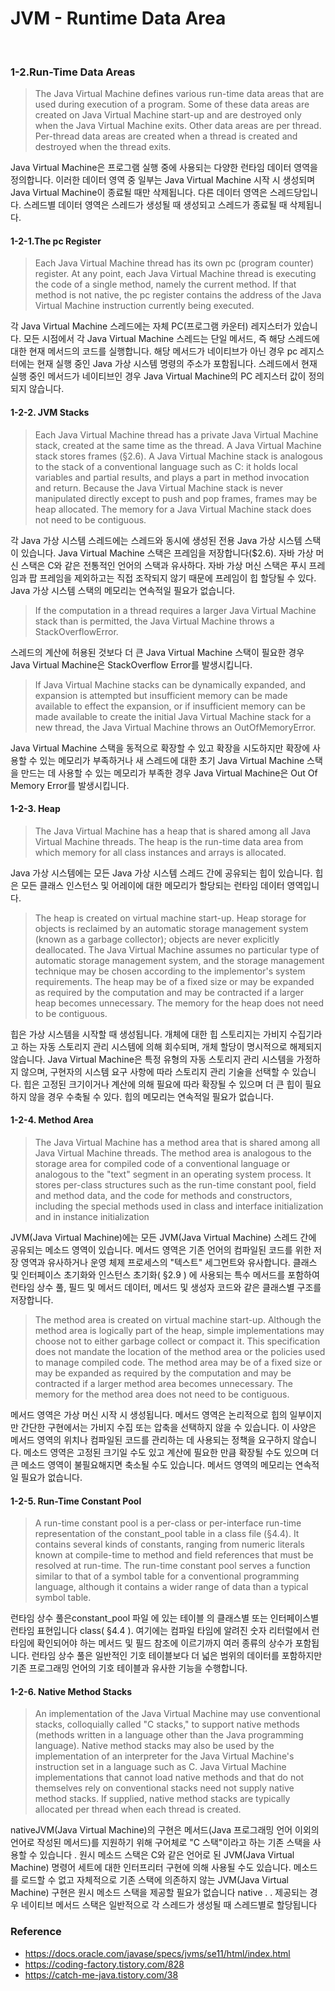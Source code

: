 # JVM - Runtime Data Area
  <br>


### 1-2.Run-Time Data Areas
> The Java Virtual Machine defines various run-time data areas that are used during execution of a program. Some of these data areas are created on Java Virtual Machine start-up and are destroyed only when the Java Virtual Machine exits. Other data areas are per thread. Per-thread data areas are created when a thread is created and destroyed when the thread exits.

Java Virtual Machine은 프로그램 실행 중에 사용되는 다양한 런타임 데이터 영역을 정의합니다. 이러한 데이터 영역 중 일부는 Java Virtual Machine 시작 시 생성되며 Java Virtual Machine이 종료될 때만 삭제됩니다. 다른 데이터 영역은 스레드당입니다. 스레드별 데이터 영역은 스레드가 생성될 때 생성되고 스레드가 종료될 때 삭제됩니다. 

#### 1-2-1.The pc Register

> Each Java Virtual Machine thread has its own pc (program counter) register. At any point, each Java Virtual Machine thread is executing the code of a single method, namely the current method. If that method is not native, the pc register contains the address of the Java Virtual Machine instruction currently being executed.  

각 Java Virtual Machine 스레드에는 자체 PC(프로그램 카운터) 레지스터가 있습니다. 모든 시점에서 각 Java Virtual Machine 스레드는 단일 메서드, 즉 해당 스레드에 대한 현재 메서드의 코드를 실행합니다. 해당 메서드가 네이티브가 아닌 경우 pc 레지스터에는 현재 실행 중인 Java 가상 시스템 명령의 주소가 포함됩니다. 스레드에서 현재 실행 중인 메서드가 네이티브인 경우 Java Virtual Machine의 PC 레지스터 값이 정의되지 않습니다.

#### 1-2-2. JVM Stacks

> Each Java Virtual Machine thread has a private Java Virtual Machine stack, created at the same time as the thread. A Java Virtual Machine stack stores frames (§2.6). A Java Virtual Machine stack is analogous to the stack of a conventional language such as C: it holds local variables and partial results, and plays a part in method invocation and return. Because the Java Virtual Machine stack is never manipulated directly except to push and pop frames, frames may be heap allocated. The memory for a Java Virtual Machine stack does not need to be contiguous.

각 Java 가상 시스템 스레드에는 스레드와 동시에 생성된 전용 Java 가상 시스템 스택이 있습니다. Java Virtual Machine 스택은 프레임을 저장합니다($2.6). 자바 가상 머신 스택은 C와 같은 전통적인 언어의 스택과 유사하다. 자바 가상 머신 스택은 푸시 프레임과 팝 프레임을 제외하고는 직접 조작되지 않기 때문에 프레임이 힙 할당될 수 있다. Java 가상 시스템 스택의 메모리는 연속적일 필요가 없습니다.

> If the computation in a thread requires a larger Java Virtual Machine stack than is permitted, the Java Virtual Machine throws a StackOverflowError.

스레드의 계산에 허용된 것보다 더 큰 Java Virtual Machine 스택이 필요한 경우 Java Virtual Machine은 StackOverflow Error를 발생시킵니다.

> If Java Virtual Machine stacks can be dynamically expanded, and expansion is attempted but insufficient memory can be made available to effect the expansion, or if insufficient memory can be made available to create the initial Java Virtual Machine stack for a new thread, the Java Virtual Machine throws an OutOfMemoryError.

Java Virtual Machine 스택을 동적으로 확장할 수 있고 확장을 시도하지만 확장에 사용할 수 있는 메모리가 부족하거나 새 스레드에 대한 초기 Java Virtual Machine 스택을 만드는 데 사용할 수 있는 메모리가 부족한 경우 Java Virtual Machine은 Out Of Memory Error를 발생시킵니다.

#### 1-2-3. Heap

> The Java Virtual Machine has a heap that is shared among all Java Virtual Machine threads. The heap is the run-time data area from which memory for all class instances and arrays is allocated.

Java 가상 시스템에는 모든 Java 가상 시스템 스레드 간에 공유되는 힙이 있습니다. 힙은 모든 클래스 인스턴스 및 어레이에 대한 메모리가 할당되는 런타임 데이터 영역입니다.

> The heap is created on virtual machine start-up. Heap storage for objects is reclaimed by an automatic storage management system (known as a garbage collector); objects are never explicitly deallocated. The Java Virtual Machine assumes no particular type of automatic storage management system, and the storage management technique may be chosen according to the implementor's system requirements. The heap may be of a fixed size or may be expanded as required by the computation and may be contracted if a larger heap becomes unnecessary. The memory for the heap does not need to be contiguous.

힙은 가상 시스템을 시작할 때 생성됩니다. 개체에 대한 힙 스토리지는 가비지 수집기라고 하는 자동 스토리지 관리 시스템에 의해 회수되며, 개체 할당이 명시적으로 해제되지 않습니다. Java Virtual Machine은 특정 유형의 자동 스토리지 관리 시스템을 가정하지 않으며, 구현자의 시스템 요구 사항에 따라 스토리지 관리 기술을 선택할 수 있습니다. 힙은 고정된 크기이거나 계산에 의해 필요에 따라 확장될 수 있으며 더 큰 힙이 필요하지 않을 경우 수축될 수 있다. 힙의 메모리는 연속적일 필요가 없습니다.

#### 1-2-4. Method Area

> The Java Virtual Machine has a method area that is shared among all Java Virtual Machine threads. The method area is analogous to the storage area for compiled code of a conventional language or analogous to the "text" segment in an operating system process. It stores per-class structures such as the run-time constant pool, field and method data, and the code for methods and constructors, including the special methods used in class and interface initialization and in instance initialization 

JVM(Java Virtual Machine)에는 모든 JVM(Java Virtual Machine) 스레드 간에 공유되는 메소드 영역이 있습니다. 메서드 영역은 기존 언어의 컴파일된 코드를 위한 저장 영역과 유사하거나 운영 체제 프로세스의 "텍스트" 세그먼트와 유사합니다. 클래스 및 인터페이스 초기화와 인스턴스 초기화( §2.9 ) 에 사용되는 특수 메서드를 포함하여 런타임 상수 풀, 필드 및 메서드 데이터, 메서드 및 생성자 코드와 같은 클래스별 구조를 저장합니다.

> The method area is created on virtual machine start-up. Although the method area is logically part of the heap, simple implementations may choose not to either garbage collect or compact it. This specification does not mandate the location of the method area or the policies used to manage compiled code. The method area may be of a fixed size or may be expanded as required by the computation and may be contracted if a larger method area becomes unnecessary. The memory for the method area does not need to be contiguous.

메서드 영역은 가상 머신 시작 시 생성됩니다. 메서드 영역은 논리적으로 힙의 일부이지만 간단한 구현에서는 가비지 수집 또는 압축을 선택하지 않을 수 있습니다. 이 사양은 메서드 영역의 위치나 컴파일된 코드를 관리하는 데 사용되는 정책을 요구하지 않습니다. 메소드 영역은 고정된 크기일 수도 있고 계산에 필요한 만큼 확장될 수도 있으며 더 큰 메소드 영역이 불필요해지면 축소될 수도 있습니다. 메서드 영역의 메모리는 연속적일 필요가 없습니다.

#### 1-2-5. Run-Time Constant Pool

> A run-time constant pool is a per-class or per-interface run-time representation of the constant_pool table in a class file (§4.4). It contains several kinds of constants, ranging from numeric literals known at compile-time to method and field references that must be resolved at run-time. The run-time constant pool serves a function similar to that of a symbol table for a conventional programming language, although it contains a wider range of data than a typical symbol table.

런타임 상수 풀은constant_pool 파일 에 있는 테이블 의 클래스별 또는 인터페이스별 런타임 표현입니다 class( §4.4 ). 여기에는 컴파일 타임에 알려진 숫자 리터럴에서 런타임에 확인되어야 하는 메서드 및 필드 참조에 이르기까지 여러 종류의 상수가 포함됩니다. 런타임 상수 풀은 일반적인 기호 테이블보다 더 넓은 범위의 데이터를 포함하지만 기존 프로그래밍 언어의 기호 테이블과 유사한 기능을 수행합니다.

#### 1-2-6. Native Method Stacks

> An implementation of the Java Virtual Machine may use conventional stacks, colloquially called "C stacks," to support native methods (methods written in a language other than the Java programming language). Native method stacks may also be used by the implementation of an interpreter for the Java Virtual Machine's instruction set in a language such as C. Java Virtual Machine implementations that cannot load native methods and that do not themselves rely on conventional stacks need not supply native method stacks. If supplied, native method stacks are typically allocated per thread when each thread is created.

nativeJVM(Java Virtual Machine)의 구현은 메서드(Java 프로그래밍 언어 이외의 언어로 작성된 메서드)를 지원하기 위해 구어체로 "C 스택"이라고 하는 기존 스택을 사용할 수 있습니다 . 원시 메소드 스택은 C와 같은 언어로 된 JVM(Java Virtual Machine) 명령어 세트에 대한 인터프리터 구현에 의해 사용될 수도 있습니다. 메소드를 로드할 수 없고 자체적으로 기존 스택에 의존하지 않는 JVM(Java Virtual Machine) 구현은 원시 메소드 스택을 제공할 필요가 없습니다 native . . 제공되는 경우 네이티브 메서드 스택은 일반적으로 각 스레드가 생성될 때 스레드별로 할당됩니다









### Reference
- https://docs.oracle.com/javase/specs/jvms/se11/html/index.html
- https://coding-factory.tistory.com/828
- https://catch-me-java.tistory.com/38
